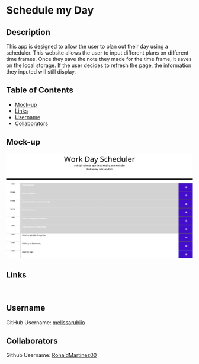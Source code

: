 # Schedule my Day

## Description
This app is designed to allow the user to plan out their day using a scheduler. This website allows the user to input different plans on different time frames. Once they save the note they made for the time frame, it saves on the local storage. If the user decides to refresh the page, the information they inputed will still display. 
## Table of Contents
- [Mock-up](#Mock-up)
- [Links](#Links)
- [Username](#Username)
- [Collaborators](#Collaborators)
## Mock-up
![mainscreen](/images/scheduler-ss.png)
## Links
![]()
## Username
GitHub Username: [melissarubiio](https://github.com/melissarubiio)
## Collaborators
Github Username: [RonaldMartinez00](https://github.com/RonaldMartinez00)